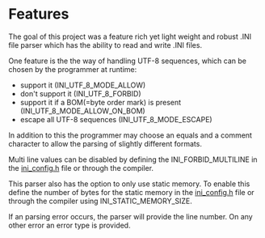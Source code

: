 # Features

The goal of this project was a feature rich yet light weight and robust .INI file parser which has the ability to read and write .INI files.

One feature is the the way of handling UTF-8 sequences, which can be chosen by the programmer at runtime:
* support it (INI_UTF_8_MODE_ALLOW)
* don't support it (INI_UTF_8_FORBID)
* support it if a BOM(=byte order mark) is present (INI_UTF_8_MODE_ALLOW_ON_BOM)
* escape all UTF-8 sequences (INI_UTF_8_MODE_ESCAPE)

In addition to this the programmer may choose an equals and a comment character to allow the parsing of slightly different formats.

Multi line values can be disabled by defining the INI_FORBID_MULTILINE in the [ini_config.h](/include/ini_config.h) file or through the compiler.

This parser also has the option to only use static memory. To enable this define the number of bytes for the static memory in the [ini_config.h](/include/ini_config.h) file or through the compiler using INI_STATIC_MEMORY_SIZE.

If an parsing error occurs, the parser will provide the line number. On any other error an error type is provided.